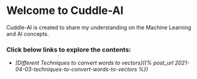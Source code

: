 # Welcome to Cuddle-AI
Cuddle-AI is created to share my understanding on the Machine Learning and AI concepts.

### Click below links to explore the contents:
* *[Different Techniques to convert words to vectors]({% post_url 2021-04-03-techniques-to-convert-words-to-vectors %})*
